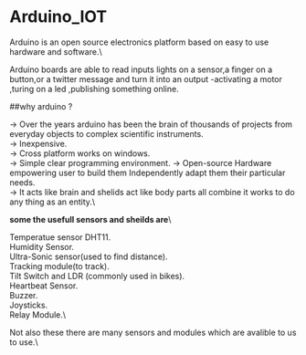 # Arduino_IOT
Arduino is an open source electronics platform based on easy to use hardware and software.\

Arduino boards are able to read inputs lights on a sensor,a finger on a button,or a twitter message and turn it into an output -activating a motor ,turing on a led ,publishing something online.


##why arduino ?

-> Over the years arduino has been the brain of thousands of projects from everyday objects to complex scientific instruments.\
-> Inexpensive.\
-> Cross platform works on windows.\
-> Simple clear programming environment.
-> Open-source Hardware empowering user to build them Independently adapt them their particular needs.\
-> It acts like brain and shelids act like body parts all combine it works to do any thing as an entity.\

**some the usefull sensors and sheilds are**\

Temperatue sensor DHT11.\
Humidity Sensor.\
Ultra-Sonic sensor(used to find distance).\
Tracking module(to track).\
Tilt Switch and LDR (commonly used in bikes).\
Heartbeat Sensor.\
Buzzer.\
Joysticks.\
Relay Module.\

Not also these there are many sensors and modules which are avalible to us to use.\



